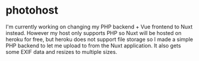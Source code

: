 # photohost
I'm currently working on changing my PHP backend + Vue frontend to Nuxt instead. However my host only supports PHP so Nuxt will be hosted on heroku for free, but heroku does not support file storage so I made a simple PHP backend to let me upload to from the Nuxt application. It also gets some EXIF data and resizes to multiple sizes. 
